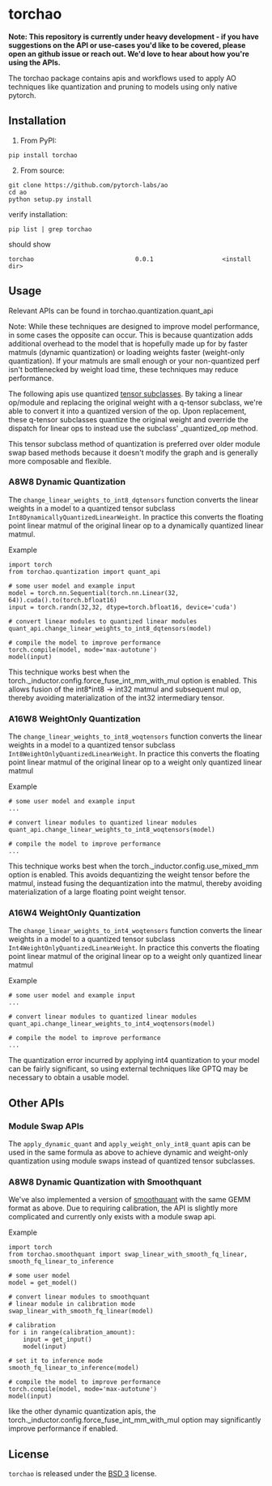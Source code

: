 # torchao

**Note: This repository is currently under heavy development - if you have suggestions on the API or use-cases you'd like to be covered, please open an github issue or reach out. We'd love to hear about how you're using the APIs.**

The torchao package contains apis and workflows used to apply AO techniques like quantization and pruning to models using only native pytorch.

## Installation

1. From PyPI:
```
pip install torchao
```

2. From source:

```
git clone https://github.com/pytorch-labs/ao
cd ao
python setup.py install
```

verify installation:

```
pip list | grep torchao
```

should show
```
torchao                            0.0.1                   <install dir>
```

## Usage

Relevant APIs can be found in torchao.quantization.quant_api

Note: While these techniques are designed to improve model performance, in some cases the opposite can occur.
This is because quantization adds additional overhead to the model that is hopefully made up for by faster matmuls (dynamic quantization) or loading weights faster (weight-only quantization). If your matmuls are small enough or your non-quantized perf isn't bottlenecked by weight load time, these techniques may reduce performance.

The following apis use quantized [tensor subclasses](https://pytorch.org/docs/stable/notes/extending.html#subclassing-torch-tensor). By taking a linear op/module and replacing the original weight with a q-tensor subclass, we're able to convert it into a quantized version of the op. Upon replacement, these q-tensor subclasses quantize the original weight and override the dispatch for linear ops to instead use the subclass' _quantized_op method.

This tensor subclass method of quantization is preferred over older module swap based methods because it doesn't modify the graph and is generally more composable and flexible.

### A8W8 Dynamic Quantization

The `change_linear_weights_to_int8_dqtensors` function converts the linear weights in a model to a quantized tensor subclass `Int8DynamicallyQuantizedLinearWeight`. In practice this
converts the floating point linear matmul of the original linear op to a dynamically quantized linear matmul.

Example

```
import torch
from torchao.quantization import quant_api

# some user model and example input
model = torch.nn.Sequential(torch.nn.Linear(32, 64)).cuda().to(torch.bfloat16)
input = torch.randn(32,32, dtype=torch.bfloat16, device='cuda')

# convert linear modules to quantized linear modules
quant_api.change_linear_weights_to_int8_dqtensors(model)

# compile the model to improve performance
torch.compile(model, mode='max-autotune')
model(input)
```

This technique works best when the torch._inductor.config.force_fuse_int_mm_with_mul option is enabled. This allows fusion of the int8*int8 -> int32 matmul and subsequent mul op, thereby avoiding materialization of the int32 intermediary tensor.


### A16W8 WeightOnly Quantization

The `change_linear_weights_to_int8_woqtensors` function converts the linear weights in a model to a quantized tensor subclass `Int8WeightOnlyQuantizedLinearWeight`. In practice this
converts the floating point linear matmul of the original linear op to a weight only quantized linear matmul

Example

```
# some user model and example input
...

# convert linear modules to quantized linear modules
quant_api.change_linear_weights_to_int8_woqtensors(model)

# compile the model to improve performance
...
```

This technique works best when the torch._inductor.config.use_mixed_mm option is enabled. This avoids dequantizing the weight tensor before the matmul, instead fusing the dequantization into the matmul, thereby avoiding materialization of a large floating point weight tensor.


### A16W4 WeightOnly Quantization

The `change_linear_weights_to_int4_woqtensors` function converts the linear weights in a model to a quantized tensor subclass `Int4WeightOnlyQuantizedLinearWeight`. In practice this
converts the floating point linear matmul of the original linear op to a weight only quantized linear matmul

Example

```
# some user model and example input
...

# convert linear modules to quantized linear modules
quant_api.change_linear_weights_to_int4_woqtensors(model)

# compile the model to improve performance
...
```

The quantization error incurred by applying int4 quantization to your model can be fairly significant, so using external techniques like GPTQ may be necessary to obtain a usable model.

## Other APIs

### Module Swap APIs

The `apply_dynamic_quant` and `apply_weight_only_int8_quant` apis can be used in the same formula as above to achieve dynamic and weight-only quantization using module swaps instead of quantized tensor subclasses.

### A8W8 Dynamic Quantization with Smoothquant

We've also implemented a version of [smoothquant](https://arxiv.org/abs/2211.10438) with the same GEMM format as above.
Due to requiring calibration, the API is slightly more complicated and currently only exists with a module swap api.

Example

```
import torch
from torchao.smoothquant import swap_linear_with_smooth_fq_linear, smooth_fq_linear_to_inference

# some user model
model = get_model()

# convert linear modules to smoothquant
# linear module in calibration mode
swap_linear_with_smooth_fq_linear(model)

# calibration
for i in range(calibration_amount):
    input = get_input()
    model(input)

# set it to inference mode
smooth_fq_linear_to_inference(model)

# compile the model to improve performance
torch.compile(model, mode='max-autotune')
model(input)
```

like the other dynamic quantization apis, the torch._inductor.config.force_fuse_int_mm_with_mul option may significantly improve performance if enabled.

## License

`torchao` is released under the [BSD 3](https://github.com/pytorch-labs/ao/blob/main/LICENSE) license.
